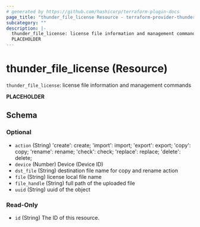 ```yaml
---
# generated by https://github.com/hashicorp/terraform-plugin-docs
page_title: "thunder_file_license Resource - terraform-provider-thunder"
subcategory: ""
description: |-
  thunder_file_license: license file information and management commands
  PLACEHOLDER
---
```


# thunder_file_license (Resource)

`thunder_file_license`: license file information and management commands

__PLACEHOLDER__



<!-- schema generated by tfplugindocs -->
## Schema

### Optional

- `action` (String) 'create': create; 'import': import; 'export': export; 'copy': copy; 'rename': rename; 'check': check; 'replace': replace; 'delete': delete;
- `device` (Number) Device (Device ID)
- `dst_file` (String) destination file name for copy and rename action
- `file` (String) license local file name
- `file_handle` (String) full path of the uploaded file
- `uuid` (String) uuid of the object

### Read-Only

- `id` (String) The ID of this resource.


